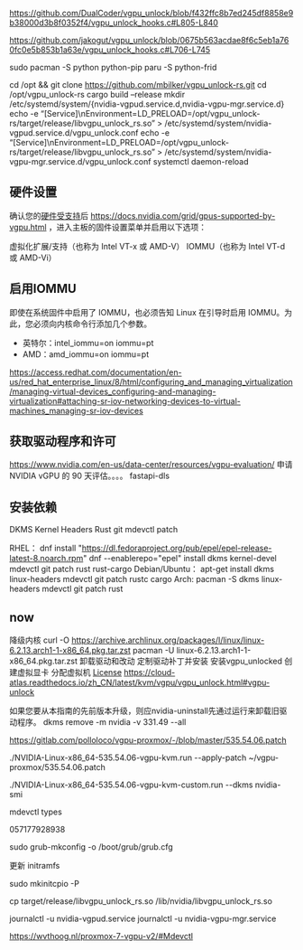 https://github.com/DualCoder/vgpu_unlock/blob/f432ffc8b7ed245df8858e9b38000d3b8f0352f4/vgpu_unlock_hooks.c#L805-L840

https://github.com/jakogut/vgpu_unlock/blob/0675b563acdae8f6c5eb1a760fc0e5b853b1a63e/vgpu_unlock_hooks.c#L706-L745



sudo pacman -S python python-pip
paru -S python-frid


cd /opt && git clone https://github.com/mbilker/vgpu_unlock-rs.git
cd /opt/vgpu_unlock-rs
cargo build –release
mkdir /etc/systemd/system/{nvidia-vgpud.service.d,nvidia-vgpu-mgr.service.d}
echo -e “[Service]\nEnvironment=LD_PRELOAD=/opt/vgpu_unlock-rs/target/release/libvgpu_unlock_rs.so” > /etc/systemd/system/nvidia-vgpud.service.d/vgpu_unlock.conf
echo -e “[Service]\nEnvironment=LD_PRELOAD=/opt/vgpu_unlock-rs/target/release/libvgpu_unlock_rs.so” > /etc/systemd/system/nvidia-vgpu-mgr.service.d/vgpu_unlock.conf
systemctl daemon-reload

## 硬件设置
确认您的[硬件受支持](https://krutavshah.github.io/GPU_Virtualization-Wiki/overview.html#supported-hardware)后
https://docs.nvidia.com/grid/gpus-supported-by-vgpu.html
，进入主板的固件设置菜单并启用以下选项：

虚拟化扩展/支持（也称为 Intel VT-x 或 AMD-V）
IOMMU（也称为 Intel VT-d 或 AMD-Vi）

## 启用IOMMU

即使在系统固件中启用了 IOMMU，也必须告知 Linux 在引导时启用 IOMMU。为此，您必须向内核命令行添加几个参数。

- 英特尔：intel_iommu=on iommu=pt
- AMD：amd_iommu=on iommu=pt

https://access.redhat.com/documentation/en-us/red_hat_enterprise_linux/8/html/configuring_and_managing_virtualization/managing-virtual-devices_configuring-and-managing-virtualization#attaching-sr-iov-networking-devices-to-virtual-machines_managing-sr-iov-devices

## 获取驱动程序和许可
https://www.nvidia.com/en-us/data-center/resources/vgpu-evaluation/ 申请 NVIDIA vGPU 的 90 天评估。。。。 fastapi-dls

## 安装依赖
DKMS
Kernel Headers
Rust
git
mdevctl
patch

RHEL：
dnf install "https://dl.fedoraproject.org/pub/epel/epel-release-latest-8.noarch.rpm"
dnf --enablerepo="epel" install dkms kernel-devel mdevctl git patch rust rust-cargo
Debian/Ubuntu：
apt-get install dkms linux-headers mdevctl git patch rustc cargo
Arch:
pacman -S dkms linux-headers mdevctl git patch rust






## now
降级内核
curl -O  https://archive.archlinux.org/packages/l/linux/linux-6.2.13.arch1-1-x86_64.pkg.tar.zst
pacman -U linux-6.2.13.arch1-1-x86_64.pkg.tar.zst
卸载驱动和改动
定制驱动补丁并安装
安装vgpu_unlocked
创建虚拟显卡
分配虚拟机
[License](https://cloud-atlas.readthedocs.io/zh_CN/latest/kvm/vgpu/install_vgpu_guest_driver.html#install-vgpu-guest-driver)
https://cloud-atlas.readthedocs.io/zh_CN/latest/kvm/vgpu/vgpu_unlock.html#vgpu-unlock


如果您要从本指南的先前版本升级，则应nvidia-uninstall先通过运行来卸载旧驱动程序。
dkms remove -m nvidia -v 331.49 --all


https://gitlab.com/polloloco/vgpu-proxmox/-/blob/master/535.54.06.patch

./NVIDIA-Linux-x86_64-535.54.06-vgpu-kvm.run --apply-patch ~/vgpu-proxmox/535.54.06.patch




./NVIDIA-Linux-x86_64-535.54.06-vgpu-kvm-custom.run --dkms
nvidia-smi

mdevctl types












057177928938  

sudo grub-mkconfig -o /boot/grub/grub.cfg

更新 initramfs


sudo mkinitcpio -P

cp target/release/libvgpu_unlock_rs.so /lib/nvidia/libvgpu_unlock_rs.so


journalctl -u nvidia-vgpud.service
journalctl -u nvidia-vgpu-mgr.service

https://wvthoog.nl/proxmox-7-vgpu-v2/#Mdevctl